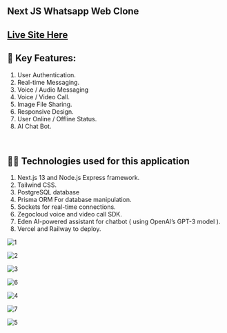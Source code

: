 ## Next JS Whatsapp Web Clone

## [Live Site Here](https://whatsapp-web-clone-client.vercel.app/)

## 🌟 Key Features:

1. User Authentication.
2. Real-time Messaging.
3. Voice / Audio Messaging
4. Voice / Video Call.
5. Image File Sharing.
6. Responsive Design.
7. User Online / Offline Status.
8. AI Chat Bot.

<br>

## 👨‍💻 Technologies used for this application

1. Next.js 13 and Node.js Express framework.
2. Tailwind CSS.
3. PostgreSQL database
4. Prisma ORM For database manipulation.
5. Sockets for real-time connections.
6. Zegocloud voice and video call SDK.
7. Eden AI-powered assistant for chatbot ( using OpenAI’s GPT-3 model ).
8. Vercel and Railway to deploy.


![1](https://github.com/Sir-Rumeh/whatsapp-web-clone/assets/95687544/1964cfb9-2242-4d87-99d7-1d7140dbcea6)

![2](https://github.com/Sir-Rumeh/whatsapp-web-clone/assets/95687544/29ae37db-bed8-4b83-804c-c02fe118dccc)

![3](https://github.com/Sir-Rumeh/whatsapp-web-clone/assets/95687544/fa1425df-9f63-4a37-b6ef-94c8a48b9723)

![6](https://github.com/Sir-Rumeh/whatsapp-web-clone/assets/95687544/bec73b99-bf6b-4b68-a112-bf3859983886)

![4](https://github.com/Sir-Rumeh/whatsapp-web-clone/assets/95687544/89cb4b14-4808-44e7-90f2-6dd5ff040ced)

![7](https://github.com/Sir-Rumeh/whatsapp-web-clone/assets/95687544/83fc064e-4f1c-42e9-93b1-8594f9831811)

![5](https://github.com/Sir-Rumeh/whatsapp-web-clone/assets/95687544/28e06344-5b7c-4c7a-a6bf-ad08da55a351)

